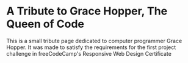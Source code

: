 # A Tribute to Grace Hopper, The Queen of Code

This is a small tribute page dedicated to computer programmer Grace Hopper. It was made to satisfy the requirements for the first project challenge in freeCodeCamp's Responsive Web Design Certificate
